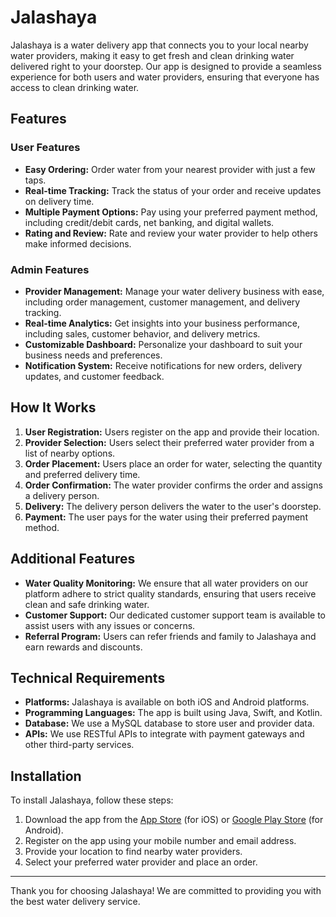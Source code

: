 # Jalashaya


Jalashaya is a water delivery app that connects you to your local nearby water providers, making it easy to get fresh and clean drinking water delivered right to your doorstep. Our app is designed to provide a seamless experience for both users and water providers, ensuring that everyone has access to clean drinking water.

## Features

### User Features
- **Easy Ordering:** Order water from your nearest provider with just a few taps.
- **Real-time Tracking:** Track the status of your order and receive updates on delivery time.
- **Multiple Payment Options:** Pay using your preferred payment method, including credit/debit cards, net banking, and digital wallets.
- **Rating and Review:** Rate and review your water provider to help others make informed decisions.

### Admin Features
- **Provider Management:** Manage your water delivery business with ease, including order management, customer management, and delivery tracking.
- **Real-time Analytics:** Get insights into your business performance, including sales, customer behavior, and delivery metrics.
- **Customizable Dashboard:** Personalize your dashboard to suit your business needs and preferences.
- **Notification System:** Receive notifications for new orders, delivery updates, and customer feedback.

## How It Works

1. **User Registration:** Users register on the app and provide their location.
2. **Provider Selection:** Users select their preferred water provider from a list of nearby options.
3. **Order Placement:** Users place an order for water, selecting the quantity and preferred delivery time.
4. **Order Confirmation:** The water provider confirms the order and assigns a delivery person.
5. **Delivery:** The delivery person delivers the water to the user's doorstep.
6. **Payment:** The user pays for the water using their preferred payment method.

## Additional Features

- **Water Quality Monitoring:** We ensure that all water providers on our platform adhere to strict quality standards, ensuring that users receive clean and safe drinking water.
- **Customer Support:** Our dedicated customer support team is available to assist users with any issues or concerns.
- **Referral Program:** Users can refer friends and family to Jalashaya and earn rewards and discounts.

## Technical Requirements

- **Platforms:** Jalashaya is available on both iOS and Android platforms.
- **Programming Languages:** The app is built using Java, Swift, and Kotlin.
- **Database:** We use a MySQL database to store user and provider data.
- **APIs:** We use RESTful APIs to integrate with payment gateways and other third-party services.

## Installation

To install Jalashaya, follow these steps:

1. Download the app from the [App Store](#) (for iOS) or [Google Play Store](#) (for Android).
2. Register on the app using your mobile number and email address.
3. Provide your location to find nearby water providers.
4. Select your preferred water provider and place an order.

---

Thank you for choosing Jalashaya! We are committed to providing you with the best water delivery service.
